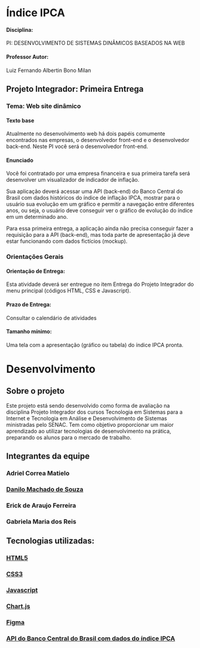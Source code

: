 # **Índice IPCA**

#### **Disciplina:**
PI: DESENVOLVIMENTO DE SISTEMAS DINÂMICOS BASEADOS NA WEB

#### **Professor Autor:**
Luiz Fernando Albertin Bono Milan

## **Projeto Integrador:** Primeira Entrega
### **Tema:** Web site dinâmico

#### **Texto base**
Atualmente no desenvolvimento web há dois papéis comumente encontrados nas empresas, o desenvolvedor front-end e o desenvolvedor back-end. Neste PI você   será o desenvolvedor front-end.

#### **Enunciado**
Você foi contratado por uma empresa financeira e sua primeira tarefa será desenvolver um visualizador de indicador de inflação.

Sua aplicação deverá acessar uma API (back-end) do Banco Central do Brasil com dados históricos do índice de inflação IPCA, mostrar para o usuário sua evolução em um gráfico e permitir a navegação entre diferentes anos, ou seja, o usuário deve conseguir ver o gráfico de evolução do índice em um determinado ano.

Para essa primeira entrega, a aplicação  ainda não precisa conseguir fazer a requisição para a API (back-end), mas toda parte de apresentação já deve estar funcionando com dados fictícios (mockup).

### **Orientações Gerais**
#### **Orientação de Entrega:**
Esta atividade deverá ser entregue no item Entrega do Projeto Integrador do menu principal (códigos HTML, CSS e Javascript).

#### **Prazo de Entrega:**
Consultar o calendário de atividades

#### **Tamanho mínimo:**
Uma tela com a apresentação (gráfico ou tabela) do índice IPCA pronta.



# **Desenvolvimento**

## Sobre o projeto
Este projeto está sendo desenvolvido como forma de avaliação na disciplina Projeto Integrador dos cursos Tecnologia em Sistemas para a Internet e Tecnologia em Análise e Desenvolvimento de Sistemas ministradas pelo SENAC. Tem como objetivo proporcionar um maior aprendizado ao utilizar tecnologias de desenvolvimento na prática, preparando os alunos para o mercado de trabalho.

## Integrantes da equipe
### Adriel Correa Matielo
### [Danilo Machado de Souza](https://www.linkedin.com/in/danilo-machado-de-souza/)
### Erick de Araujo Ferreira
### Gabriela Maria dos Reis

## Tecnologias utilizadas:
### [HTML5](https://developer.mozilla.org/pt-BR/docs/Web/HTML)
### [CSS3](https://developer.mozilla.org/pt-BR/docs/Web/CSS)
### [Javascript](https://www.javascript.com/)
### [Chart.js](https://www.chartjs.org/)
### [Figma](https://www.figma.com/)
### [API do Banco Central do Brasil com dados do índice IPCA](https://dadosabertos.bcb.gov.br/dataset/10844-indice-de-precos-ao-consumidor-amplo-ipca---servicos/resource/c0980df7-ad92-47af-b71c-790825f4710a)
